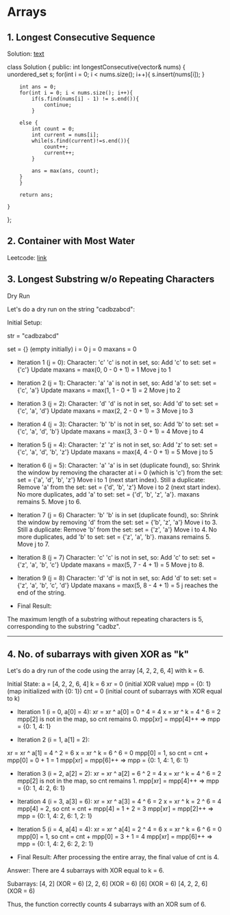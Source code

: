 # Arrays

## 1. Longest Consecutive Sequence

Solution: [text](https://www.youtube.com/watch?v=CBFn7zWMOBQ)

class Solution {
public:
    int longestConsecutive(vector<int>& nums) {
        unordered_set<int> s;
        for(int i = 0; i < nums.size(); i++){
            s.insert(nums[i]);
        }

        int ans = 0;
        for(int i = 0; i < nums.size(); i++){
            if(s.find(nums[i] - 1) != s.end()){
                continue;
            }

        else {
            int count = 0;
            int current = nums[i];
            while(s.find(current)!=s.end()){
                count++;
                current++;
            }

            ans = max(ans, count);
        }
        }

        return ans;

    }
};

## 2. Container with Most Water

Leetcode: [link](https://leetcode.com/problems/container-with-most-water/)



## 3. Longest Substring w/o Repeating Characters

Dry Run 

Let's do a dry run on the string "cadbzabcd":

Initial Setup:

str = "cadbzabcd"

set = {} (empty initially)
i = 0
j = 0
maxans = 0

- Iteration 1 (j = 0):
Character: 'c'
'c' is not in set, so:
Add 'c' to set: set = {'c'}
Update maxans = max(0, 0 - 0 + 1) = 1
Move j to 1

- Iteration 2 (j = 1):
Character: 'a'
'a' is not in set, so:
Add 'a' to set: set = {'c', 'a'}
Update maxans = max(1, 1 - 0 + 1) = 2
Move j to 2

- Iteration 3 (j = 2):
Character: 'd'
'd' is not in set, so:
Add 'd' to set: set = {'c', 'a', 'd'}
Update maxans = max(2, 2 - 0 + 1) = 3
Move j to 3

- Iteration 4 (j = 3):
Character: 'b'
'b' is not in set, so:
Add 'b' to set: set = {'c', 'a', 'd', 'b'}
Update maxans = max(3, 3 - 0 + 1) = 4
Move j to 4

- Iteration 5 (j = 4):
Character: 'z'
'z' is not in set, so:
Add 'z' to set: set = {'c', 'a', 'd', 'b', 'z'}
Update maxans = max(4, 4 - 0 + 1) = 5
Move j to 5

- Iteration 6 (j = 5):
Character: 'a'
'a' is in set (duplicate found), so:
Shrink the window by removing the character at i = 0 (which is 'c') from the set: set = {'a', 'd', 'b', 'z'}
Move i to 1 (next start index).
Still a duplicate: Remove 'a' from the set: set = {'d', 'b', 'z'}
Move i to 2 (next start index).
No more duplicates, add 'a' to set: set = {'d', 'b', 'z', 'a'}.
maxans remains 5.
Move j to 6.

- Iteration 7 (j = 6)
Character: 'b'
'b' is in set (duplicate found), so:
Shrink the window by removing 'd' from the set: set = {'b', 'z', 'a'}
Move i to 3.
Still a duplicate: Remove 'b' from the set: set = {'z', 'a'}
Move i to 4.
No more duplicates, add 'b' to set: set = {'z', 'a', 'b'}.
maxans remains 5.
Move j to 7.

- Iteration 8 (j = 7)
Character: 'c'
'c' is not in set, so:
Add 'c' to set: set = {'z', 'a', 'b', 'c'}
Update maxans = max(5, 7 - 4 + 1) = 5
Move j to 8.

- Iteration 9 (j = 8)
Character: 'd'
'd' is not in set, so:
Add 'd' to set: set = {'z', 'a', 'b', 'c', 'd'}
Update maxans = max(5, 8 - 4 + 1) = 5
j reaches the end of the string.

- Final Result:

The maximum length of a substring without repeating characters is 5, corresponding to the substring "cadbz".

---

## 4. No. of subarrays with given XOR as "k"

Let's do a dry run of the code using the array [4, 2, 2, 6, 4] with k = 6.

Initial State:
a = [4, 2, 2, 6, 4]
k = 6
xr = 0 (initial XOR value)
mpp = {0: 1} (map initialized with {0: 1})
cnt = 0 (initial count of subarrays with XOR equal to k)

- Iteration 1 (i = 0, a[0] = 4):
xr = xr ^ a[0] = 0 ^ 4 = 4
x = xr ^ k = 4 ^ 6 = 2
mpp[2] is not in the map, so cnt remains 0.
mpp[xr] = mpp[4]++ => mpp = {0: 1, 4: 1}


- Iteration 2 (i = 1, a[1] = 2):

xr = xr ^ a[1] = 4 ^ 2 = 6
x = xr ^ k = 6 ^ 6 = 0
mpp[0] = 1, so cnt = cnt + mpp[0] = 0 + 1 = 1
mpp[xr] = mpp[6]++ => mpp = {0: 1, 4: 1, 6: 1}

- Iteration 3 (i = 2, a[2] = 2):
xr = xr ^ a[2] = 6 ^ 2 = 4
x = xr ^ k = 4 ^ 6 = 2
mpp[2] is not in the map, so cnt remains 1.
mpp[xr] = mpp[4]++ => mpp = {0: 1, 4: 2, 6: 1}


- Iteration 4 (i = 3, a[3] = 6):
xr = xr ^ a[3] = 4 ^ 6 = 2
x = xr ^ k = 2 ^ 6 = 4
mpp[4] = 2, so cnt = cnt + mpp[4] = 1 + 2 = 3
mpp[xr] = mpp[2]++ => mpp = {0: 1, 4: 2, 6: 1, 2: 1}

- Iteration 5 (i = 4, a[4] = 4):
xr = xr ^ a[4] = 2 ^ 4 = 6
x = xr ^ k = 6 ^ 6 = 0
mpp[0] = 1, so cnt = cnt + mpp[0] = 3 + 1 = 4
mpp[xr] = mpp[6]++ => mpp = {0: 1, 4: 2, 6: 2, 2: 1}

- Final Result:
After processing the entire array, the final value of cnt is 4.

Answer: There are 4 subarrays with XOR equal to k = 6.

Subarrays:
[4, 2] (XOR = 6)
[2, 2, 6] (XOR = 6)
[6] (XOR = 6)
[4, 2, 2, 6] (XOR = 6)

Thus, the function correctly counts 4 subarrays with an XOR sum of 6.







